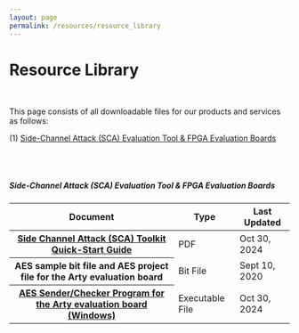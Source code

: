 ```yaml
---
layout: page
permalink: /resources/resource_library
---
```

<link rel="stylesheet" href="https://cdnjs.cloudflare.com/ajax/libs/font-awesome/4.7.0/css/font-awesome.min.css">
<div class="hero--resources">
   <div class="hero__wrap">
      <h1 class="hero__title">Resource Library</h1>
   </div>
</div>
<br>
<article class="new">
<a id="first"></a>
<p>This page consists of all downloadable files for our products and services as follows:</p>
   <ul style="list-style-type:none; padding-left: 0;">
      <li>(1) <a class="link" href="#first">Side-Channel Attack (SCA) Evaluation Tool & FPGA Evaluation Boards</a></li>
   </ul>
<br>
<br>

<h5>Side-Channel Attack (SCA) Evaluation Tool & FPGA Evaluation Boards</h5>

<table class="table table-borderless">
   <thead>
      <tr>
         <th scope="col">Document</th>
         <th scope="col">Type</th>
         <th scope="col">Last Updated</th>
      </tr>
   </thead>
   <tbody>
      <tr>
         <th scope="row">   <a href="/assets/resources/Quick_Start_Guide_SCA_Platform.pdf">
            <i class="fa fa-file-pdf-o" aria-hidden="true" style="font-size:24px;"></i> Side Channel Attack (SCA) Toolkit Quick-Start Guide</a>
         </th>
         <td>PDF</td>
         <td>Oct 30, 2024</td>
      </tr>
      <tr>
         <th scope="row"> 
            <i class="fa fa-file-archive-o" aria-hidden="true" style="font-size:24px;"></i> AES sample bit file and AES project file for the Arty evaluation board
         </th>
         <td>Bit File</td>
         <td>Sept 10, 2020</td>
      </tr>
      <tr>
         <th scope="row"><a href="https://storage.googleapis.com/async2secure/aes_data_communicator/aes_data_communicator_1.2.1.exe">
            <i class="fa fa-file-archive-o" aria-hidden="true" style="font-size:24px;"></i>  AES Sender/Checker Program for the Arty evaluation board (Windows)</a></th>
         <td>Executable File</td>
         <td>Oct 30, 2024</td>
      </tr>
   </tbody>
</table>

</article>
